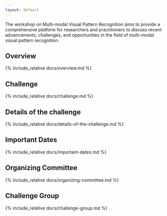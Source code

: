 ```yaml
---
layout: default
---
```

<style>
    #navbar {
        background-color: rgba(255, 255, 255, 0.8);
        padding: 10px;
        box-sizing: border-box;
        position: fixed;
        top: 0;
        left: 0; 
        right: 0;
        width: 100%;
        display: flex;
        justify-content: center;
        transition: top 0.5s;
        z-index: 1000;
        box-shadow: 0 2px 4px rgba(0, 0, 0, 0.1);
    }

    #navbar ul {
        list-style-type: none;
        margin: 0;
        padding: 0;
        display: flex;
    }

    #navbar li {
        margin: 0 20px;
    }

    #navbar a {
        color: #333;
        text-decoration: none;
        padding: 10px 20px;
        display: block;
    }

    #navbar a:hover {
        background-color: rgba(240, 240, 240, 0.8);
        border-radius: 5px;
    }

    #navbar.hidden {
        top: -80px;
    }

    .content { 
        margin-top: 60px; 
    }
    #back-to-top {
            display: none;
            position: fixed;
            bottom: 30px; 
            right: 30px; 
            background-color: rgba(240, 240, 240, 0.8);
            color: #333;
            border: none;
            padding: 10px 20px;
            border-radius: 5px;
            cursor: pointer;
            z-index: 1000;
        }
        #back-to-top:hover {
            background-color: rgba(240, 240, 240, 0.8);
        }
        .navbar-placeholder {
        height: 60px;
    }

/*   @media screen and (max-width: 1440px) {
    body {
      padding: 10px;
    }

    .site-header, .site-footer {
      padding: 1.5rem;
    }

    .page {
      padding: 1.5rem;
    }

    #navbar {
      flex-direction: column;
      align-items: stretch;
    }

    #navbar ul {
      flex-direction: column;
    }

    #navbar li {
      margin: 5px 0;
    }

    #navbar a {
      text-align: center;
      padding: 15px 0;
    }
  }

  @media screen and (max-width: 768px) {    
    #navbar {
      flex-direction: column;
      align-items: center;
    }

    #navbar li {
      margin: 5px 0;
    }
  }

  @media screen and (max-width: 480px) {  
    #navbar {
      flex-direction: column;
      align-items: stretch;
    }
    #navbar ul {
      flex-direction: column;
    }
    #navbar li {
      margin: 0;
      width: 100%;
    }

    #navbar a {
      text-align: center;
      padding: 15px 0;
    }
  }

  @media screen and (min-width: 2000px) {
    #navbar {
      flex-direction: row;
      padding: 20px;
    }

    #navbar li {
      margin: 0 20px;
    }

    #navbar a {
      padding: 15px 20px;
    }
  } */
</style>

<button id="back-to-top"> Top </button>

<script>
    document.addEventListener('scroll', function() {
        const navbar = document.getElementById('navbar');
        if (window.scrollY > 50) {
            navbar.classList.add('hidden');
        } else {
            navbar.classList.remove('hidden');
        }
    });

    document.addEventListener('DOMContentLoaded', function() {
        const navbar = document.getElementById('navbar');
        navbar.addEventListener('mouseenter', function() {
            navbar.classList.remove('hidden');
        });

        navbar.addEventListener('mouseleave', function() {
            if (window.scrollY > 50) {
                navbar.classList.add('hidden');
            }
        });
    });

    var backToTopButton = document.getElementById("back-to-top");
    window.addEventListener("scroll", function() {
        if (window.scrollY > 300) {
            backToTopButton.style.display = "block";
        } else {
            backToTopButton.style.display = "none";
        }
    });
    backToTopButton.addEventListener("click", function() {
        window.scrollTo({
            top: 0,
            behavior: "smooth"
        });
    });
</script>

<div id="navbar" class="hidden">
    <ul>
        <li><a href="#overview">Overview</a></li>
        <li><a href="#challenge">Challenge</a></li>
        <li><a href="#details-of-the-challenge">Details</a></li>
        <li><a href="#important-dates">Important Dates</a></li>
        <li><a href="#organizing-committee">Organizing Committee</a></li>
    </ul>
</div>
<!-- <div class="navbar-placeholder"></div> -->

The workshop on Multi-modal Visual Pattern Recognition aims to provide a comprehensive platform for researchers and practitioners to discuss recent advancements, challenges, and opportunities in the field of multi-modal visual pattern recognition. 

## **Overview**
{% include_relative docs/overview.md %}

## **Challenge**
{% include_relative docs/challenge.md %}

## **Details of the challenge**
{% include_relative docs/details-of-the-challenge.md %}

## **Important Dates**
{% include_relative docs/important-dates.md %}

## **Organizing Committee**
{% include_relative docs/organizing-committee.md %}

## **Challenge Group**
{% include_relative docs/challenge-group.md %}


